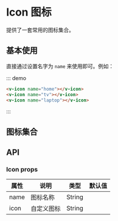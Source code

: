 # Icon 图标

提供了一套常用的图标集合。

## 基本使用

直接通过设置名字为 `name` 来使用即可。例如：

::: demo 
``` html
<v-icon name="home"></v-icon> 
<v-icon name="tv"></v-icon> 
<v-icon name="laptop"></v-icon>
```
:::

## 图标集合

<e-icon-list></e-icon-list>

## API

### Icon props

| 属性     | 说明          | 类型    | 默认值  |
| -------- | ------------ | ------- | ------- |
| name     | 图标名称 | String  |        |
| icon     | 自定义图标     | String  |      |
